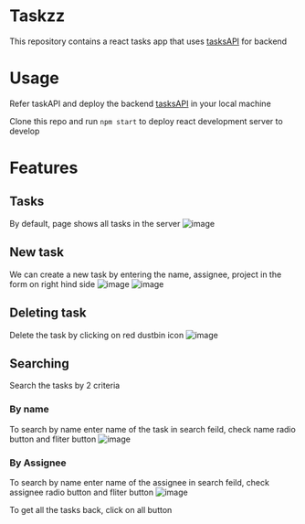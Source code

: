# Taskzz
This repository contains a react tasks app that uses [tasksAPI](https://github.com/vinayak5002/tasksAPI) for backend

# Usage
Refer taskAPI and deploy the backend [tasksAPI](https://github.com/vinayak5002/tasksAPI) in your local machine 

Clone this repo and run `npm start` to deploy react development server to develop

# Features
## Tasks
By default, page shows all tasks in the server
![image](https://github.com/vinayak5002/taskzz/assets/82216732/84297754-dfd4-489e-b49b-c56e0a320307)

## New task
We can create a new task by entering the name, assignee, project in the form on right hind side
![image](https://github.com/vinayak5002/taskzz/assets/82216732/c3f0b516-d8f5-404e-a5a5-54c7b03b88e5)
![image](https://github.com/vinayak5002/taskzz/assets/82216732/eb64309d-6b5a-4c78-9def-79aa31189f9d)

## Deleting task
Delete the task by clicking on red dustbin icon
![image](https://github.com/vinayak5002/taskzz/assets/82216732/a6249970-a489-41d7-8827-47c843f8c42a)

## Searching
Search the tasks by 2 criteria
### By name
To search by name enter name of the task in search feild, check name radio button and fliter button
![image](https://github.com/vinayak5002/taskzz/assets/82216732/5b9ba48a-7cf2-4646-9b40-0d3609841150)

### By Assignee
To search by name enter name of the assignee in search feild, check assignee radio button and fliter button
![image](https://github.com/vinayak5002/taskzz/assets/82216732/8f4aad17-b129-4451-9cad-a886fc6f2028)

To get all the tasks back, click on all button
